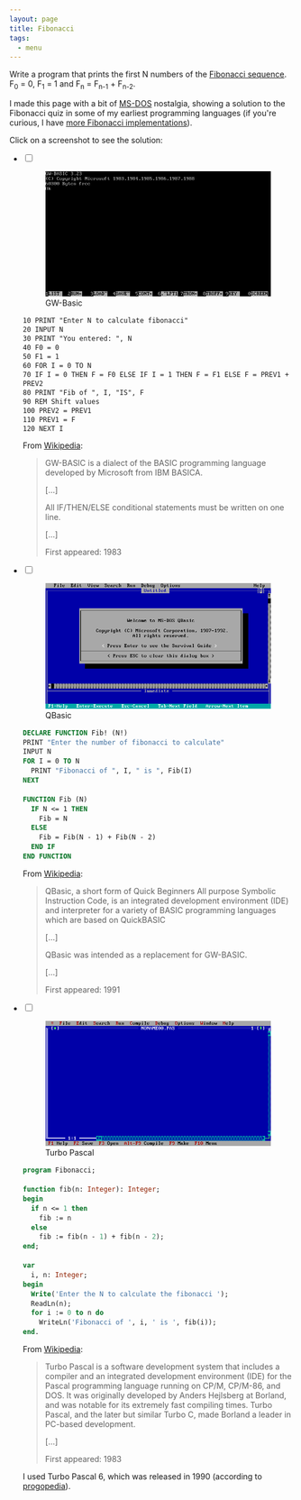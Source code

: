 ```yaml
---
layout: page
title: Fibonacci
tags:
  - menu
---
```


Write a program that prints the first N numbers of the
[Fibonacci sequence](https://en.wikipedia.org/wiki/Fibonacci_number).
F<sub>0</sub> = 0, F<sub>1</sub> = 1 and F<sub>n</sub> = F<sub>n-1</sub> +
F<sub>n-2</sub>.

I made this page with a bit of [MS-DOS](https://en.wikipedia.org/wiki/MS-DOS)
nostalgia, showing a solution to the Fibonacci quiz in some of my earliest
programming languages (if you're curious, I have
[more Fibonacci implementations](https://github.com/ngeor/fibonacci)).

Click on a screenshot to see the solution:

  <ul class="selector">
    <li>
      <input type="checkbox" id="gwbasic" />
      <label for="gwbasic" class="selector" title="GW-Basic">
        <figure>
          <img alt="GW-Basic" src="/assets/fibonacci/gwbasic.png">
          <figcaption>GW-Basic</figcaption>
        </figure>
      </label>
      <div markdown="1" class="code">

```
10 PRINT "Enter N to calculate fibonacci"
20 INPUT N
30 PRINT "You entered: ", N
40 F0 = 0
50 F1 = 1
60 FOR I = 0 TO N
70 IF I = 0 THEN F = F0 ELSE IF I = 1 THEN F = F1 ELSE F = PREV1 + PREV2
80 PRINT "Fib of ", I, "IS", F
90 REM Shift values
100 PREV2 = PREV1
110 PREV1 = F
120 NEXT I
```

From [Wikipedia](https://en.wikipedia.org/wiki/GW-BASIC):

> GW-BASIC is a dialect of the BASIC programming language developed by Microsoft
> from IBM BASICA.
>
> [...]
>
> All IF/THEN/ELSE conditional statements must be written on one line.
>
> [...]
>
> First appeared: 1983

</div>
    </li>
    <li>
      <input type="checkbox" id="qbasic" />
      <label for="qbasic" class="selector" title="QBasic">
        <figure>
          <img alt="QBasic" src="/assets/fibonacci/qbasic.png">
          <figcaption>QBasic</figcaption>
        </figure>
      </label>
<div markdown="1" class="code">

```vb
DECLARE FUNCTION Fib! (N!)
PRINT "Enter the number of fibonacci to calculate"
INPUT N
FOR I = 0 TO N
  PRINT "Fibonacci of ", I, " is ", Fib(I)
NEXT

FUNCTION Fib (N)
  IF N <= 1 THEN
    Fib = N
  ELSE
    Fib = Fib(N - 1) + Fib(N - 2)
  END IF
END FUNCTION
```

From [Wikipedia](https://en.wikipedia.org/wiki/QBasic):

> QBasic, a short form of Quick Beginners All purpose Symbolic Instruction Code,
> is an integrated development environment (IDE) and interpreter for a variety
> of BASIC programming languages which are based on QuickBASIC
>
> [...]
>
> QBasic was intended as a replacement for GW-BASIC.
>
> [...]
>
> First appeared: 1991

</div>
    </li>
    <li>
      <input type="checkbox" id="pascal" />
      <label for="pascal" class="selector" title="Turbo Pascal">
        <figure>
          <img alt="Turbo Pascal" src="/assets/fibonacci/pascal.png">
          <figcaption>Turbo Pascal</figcaption>
        </figure>
      </label>
<div markdown="1" class="code">

```pascal
program Fibonacci;

function fib(n: Integer): Integer;
begin
  if n <= 1 then
    fib := n
  else
    fib := fib(n - 1) + fib(n - 2);
end;

var
  i, n: Integer;
begin
  Write('Enter the N to calculate the fibonacci ');
  ReadLn(n);
  for i := 0 to n do
    WriteLn('Fibonacci of ', i, ' is ', fib(i));
end.
```

From [Wikipedia](https://en.wikipedia.org/wiki/Turbo_Pascal):

> Turbo Pascal is a software development system that includes a compiler and an
> integrated development environment (IDE) for the Pascal programming language
> running on CP/M, CP/M-86, and DOS. It was originally developed by Anders
> Hejlsberg at Borland, and was notable for its extremely fast compiling times.
> Turbo Pascal, and the later but similar Turbo C, made Borland a leader in
> PC-based development.
>
> [...]
>
> First appeared: 1983

I used Turbo Pascal 6, which was released in 1990 (according to
[progopedia](http://progopedia.com/version/turbo-pascal-6.0/)).

</div>

  </li>
</ul>
